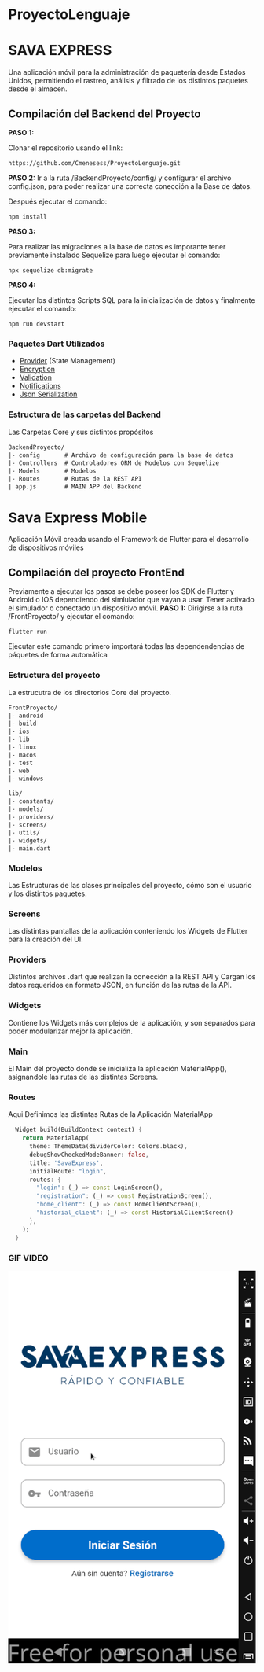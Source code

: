 # ProyectoLenguaje

# SAVA EXPRESS
Una aplicación móvil para la administración de paquetería desde Estados Unidos,
permitiendo el rastreo, análisis y filtrado de los distintos paquetes desde el almacen.




## Compilación del Backend del Proyecto 

**PASO 1:**

Clonar el repositorio usando el link:

```
https://github.com/Cmenesess/ProyectoLenguaje.git
```

**PASO 2:**
Ir a la ruta /BackendProyecto/config/ y configurar el archivo config.json, para poder realizar una correcta 
conección a la Base de datos.

Después ejecutar el comando:
```
npm install 
```

**PASO 3:**

Para realizar las migraciones a la base de datos es imporante tener previamente instalado Sequelize
para luego ejecutar el comando:
```
npx sequelize db:migrate
```

**PASO 4:**

Ejecutar los distintos Scripts SQL para la inicialización de datos y finalmente ejecutar el comando:
```
npm run devstart
```



### Paquetes Dart Utilizados

* [Provider](https://github.com/rrousselGit/provider) (State Management)
* [Encryption](https://github.com/xxtea/xxtea-dart)
* [Validation](https://github.com/dart-league/validators)
* [Notifications](https://github.com/AndreHaueisen/flushbar)
* [Json Serialization](https://github.com/dart-lang/json_serializable)

### Estructura de las carpetas del Backend
Las Carpetas Core y sus distintos propósitos
```
BackendProyecto/
|- config       # Archivo de configuración para la base de datos
|- Controllers  # Controladores ORM de Modelos con Sequelize
|- Models       # Modelos
|- Routes       # Rutas de la REST API
| app.js        # MAIN APP del Backend
```







# Sava Express Mobile

Aplicación Móvil creada usando el Framework de Flutter para el desarrollo de dispositivos móviles 

## Compilación del proyecto FrontEnd

Previamente a ejecutar los pasos se debe poseer los SDK de Flutter y Android o IOS dependiendo del simlulador que vayan a usar. Tener activado el simulador o conectado un dispositivo móvil.
**PASO 1:**
Dirigirse a la ruta /FrontProyecto/ y ejecutar el comando:

```
flutter run 
```
Ejecutar este comando primero importará todas las dependendencias de páquetes de forma automática



### Estructura del proyecto
La estrucutra de los directorios Core del proyecto.

```
FrontProyecto/
|- android
|- build
|- ios
|- lib
|- linux
|- macos
|- test
|- web
|- windows
```


```
lib/
|- constants/
|- models/
|- providers/
|- screens/
|- utils/
|- widgets/
|- main.dart
```



### Modelos

Las Estructuras de las clases principales del proyecto, cómo son el usuario y los distintos paquetes.
### Screens

Las distintas pantallas de la aplicación conteniendo los Widgets de Flutter para la creación del UI.

### Providers
Distintos archivos .dart que realizan la conección a la REST API y Cargan los datos requeridos en formato JSON, en función 
de las rutas de la API.

### Widgets
Contiene los Widgets más complejos de la aplicación, y son separados para poder modularizar mejor la aplicación.

### Main

El Main del proyecto donde se inicializa la aplicación MaterialApp(), asignandole las rutas de las distintas Screens.



### Routes

Aqui Definimos las distintas Rutas de la Aplicación MaterialApp

```dart
  Widget build(BuildContext context) {
    return MaterialApp(
      theme: ThemeData(dividerColor: Colors.black),
      debugShowCheckedModeBanner: false,
      title: 'SavaExpress',
      initialRoute: "login",
      routes: {
        "login": (_) => const LoginScreen(),
        "registration": (_) => const RegistrationScreen(),
        "home_client": (_) => const HomeClientScreen(),
        "historial_client": (_) => const HistorialClientScreen()
      },
    );
  }
```
### GIF VIDEO  </br>
![Alt Text](/Sava.gif)
